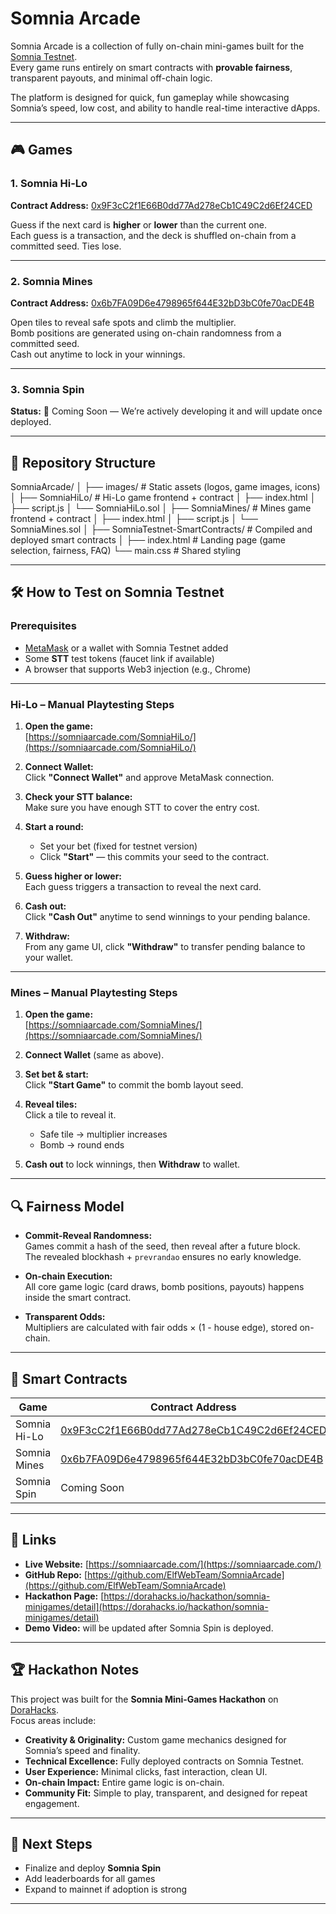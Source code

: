 # Somnia Arcade

Somnia Arcade is a collection of fully on-chain mini-games built for the [Somnia Testnet](https://somnia.network/).  
Every game runs entirely on smart contracts with **provable fairness**, transparent payouts, and minimal off-chain logic.  

The platform is designed for quick, fun gameplay while showcasing Somnia’s speed, low cost, and ability to handle real-time interactive dApps.

---

## 🎮 Games

### 1. Somnia Hi-Lo
**Contract Address:** [0x9F3cC2f1E66B0dd77Ad278eCb1C49C2d6Ef24CED](https://shannon-explorer.somnia.network/address/0x9F3cC2f1E66B0dd77Ad278eCb1C49C2d6Ef24CED)

Guess if the next card is **higher** or **lower** than the current one.  
Each guess is a transaction, and the deck is shuffled on-chain from a committed seed. Ties lose.

---

### 2. Somnia Mines
**Contract Address:** [0x6b7FA09D6e4798965f644E32bD3bC0fe70acDE4B](https://shannon-explorer.somnia.network/address/0x6b7FA09D6e4798965f644E32bD3bC0fe70acDE4B)

Open tiles to reveal safe spots and climb the multiplier.  
Bomb positions are generated using on-chain randomness from a committed seed.  
Cash out anytime to lock in your winnings.

---

### 3. Somnia Spin  
**Status:** 🚧 Coming Soon — We’re actively developing it and will update once deployed.

---

## 📂 Repository Structure
SomniaArcade/
│
├── images/ # Static assets (logos, game images, icons)
│
├── SomniaHiLo/ # Hi-Lo game frontend + contract
│ ├── index.html
│ ├── script.js
│ └── SomniaHiLo.sol
│
├── SomniaMines/ # Mines game frontend + contract
│ ├── index.html
│ ├── script.js
│ └── SomniaMines.sol
│
├── SomniaTestnet-SmartContracts/ # Compiled and deployed smart contracts
│
├── index.html # Landing page (game selection, fairness, FAQ)
└── main.css # Shared styling


---

## 🛠 How to Test on Somnia Testnet

### Prerequisites
- [MetaMask](https://metamask.io/) or a wallet with Somnia Testnet added
- Some **STT** test tokens (faucet link if available)
- A browser that supports Web3 injection (e.g., Chrome)

---

### Hi-Lo – Manual Playtesting Steps

1. **Open the game:**  
   [https://somniaarcade.com/SomniaHiLo/](https://somniaarcade.com/SomniaHiLo/)
   
2. **Connect Wallet:**  
   Click **"Connect Wallet"** and approve MetaMask connection.

3. **Check your STT balance:**  
   Make sure you have enough STT to cover the entry cost.

4. **Start a round:**  
   - Set your bet (fixed for testnet version)  
   - Click **"Start"** — this commits your seed to the contract.
   
5. **Guess higher or lower:**  
   Each guess triggers a transaction to reveal the next card.

6. **Cash out:**  
   Click **"Cash Out"** anytime to send winnings to your pending balance.

7. **Withdraw:**  
   From any game UI, click **"Withdraw"** to transfer pending balance to your wallet.

---

### Mines – Manual Playtesting Steps

1. **Open the game:**  
   [https://somniaarcade.com/SomniaMines/](https://somniaarcade.com/SomniaMines/)

2. **Connect Wallet** (same as above).

3. **Set bet & start:**  
   Click **"Start Game"** to commit the bomb layout seed.

4. **Reveal tiles:**  
   Click a tile to reveal it.  
   - Safe tile → multiplier increases  
   - Bomb → round ends

5. **Cash out** to lock winnings, then **Withdraw** to wallet.

---

## 🔍 Fairness Model

- **Commit-Reveal Randomness:**  
  Games commit a hash of the seed, then reveal after a future block.  
  The revealed blockhash + `prevrandao` ensures no early knowledge.
  
- **On-chain Execution:**  
  All core game logic (card draws, bomb positions, payouts) happens inside the smart contract.

- **Transparent Odds:**  
  Multipliers are calculated with fair odds × (1 - house edge), stored on-chain.

---

## 📜 Smart Contracts

| Game          | Contract Address |
|---------------|------------------|
| Somnia Hi-Lo  | [0x9F3cC2f1E66B0dd77Ad278eCb1C49C2d6Ef24CED](https://shannon-explorer.somnia.network/address/0x9F3cC2f1E66B0dd77Ad278eCb1C49C2d6Ef24CED) |
| Somnia Mines  | [0x6b7FA09D6e4798965f644E32bD3bC0fe70acDE4B](https://shannon-explorer.somnia.network/address/0x6b7FA09D6e4798965f644E32bD3bC0fe70acDE4B) |
| Somnia Spin   | Coming Soon |

---

## 🔗 Links

- **Live Website:** [https://somniaarcade.com/](https://somniaarcade.com/)  
- **GitHub Repo:** [https://github.com/ElfWebTeam/SomniaArcade](https://github.com/ElfWebTeam/SomniaArcade)  
- **Hackathon Page:** [https://dorahacks.io/hackathon/somnia-minigames/detail](https://dorahacks.io/hackathon/somnia-minigames/detail)  
- **Demo Video:** will be updated after Somnia Spin is deployed.

---

## 🏆 Hackathon Notes

This project was built for the **Somnia Mini-Games Hackathon** on [DoraHacks](https://dorahacks.io/hackathon/somnia-minigames/detail).  
Focus areas include:

- **Creativity & Originality:** Custom game mechanics designed for Somnia’s speed and finality.
- **Technical Excellence:** Fully deployed contracts on Somnia Testnet.
- **User Experience:** Minimal clicks, fast interaction, clean UI.
- **On-chain Impact:** Entire game logic is on-chain.
- **Community Fit:** Simple to play, transparent, and designed for repeat engagement.

---

## 📌 Next Steps

- Finalize and deploy **Somnia Spin**  
- Add leaderboards for all games  
- Expand to mainnet if adoption is strong

---














